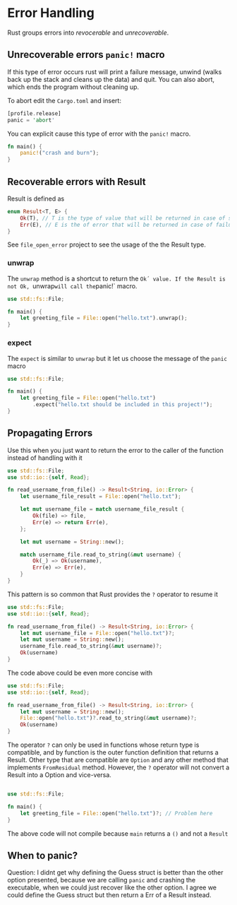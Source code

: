 # Error Handling

Rust groups errors into *revocerable* and *unrecoverable*.

## Unrecoverable errors `panic!` macro

If this type of error occurs rust will print a failure message, unwind (walks back up the stack and cleans up the data) and quit. You can also abort, which ends the program without cleaning up.


To abort edit the `Cargo.toml` and insert:

```rust
[profile.release]
panic = 'abort'
```

You can explicit cause this type of error with the `panic!` macro.

```rust
fn main() {
    panic!("crash and burn");
}
```

## Recoverable errors with Result

Result is defined as

```rust
enum Result<T, E> {
    Ok(T), // T is the type of value that will be returned in case of success
    Err(E), // E is the of error that will be returned in case of failure
}
```

See `file_open_error` project to see the usage of the the Result type.

### unwrap

The `unwrap` method is a shortcut to return the `Ok´ value. If the Result is not Ok, `unwrap` will call the `panic!` macro.

```rust
use std::fs::File;

fn main() {
    let greeting_file = File::open("hello.txt").unwrap();
}
```
### expect

The `expect` is similar to `unwrap` but it let us choose the message of the `panic` macro
```rust
use std::fs::File;

fn main() {
    let greeting_file = File::open("hello.txt")
        .expect("hello.txt should be included in this project!");
}
```

## Propagating Errors

Use this when you just want to return the error to the caller of the function instead of handling with it

```rust
use std::fs::File;
use std::io::{self, Read};

fn read_username_from_file() -> Result<String, io::Error> {
    let username_file_result = File::open("hello.txt");

    let mut username_file = match username_file_result {
        Ok(file) => file,
        Err(e) => return Err(e),
    };

    let mut username = String::new();

    match username_file.read_to_string(&mut username) {
        Ok(_) => Ok(username),
        Err(e) => Err(e),
    }
}
```

This pattern is so common that Rust provides the `?` operator to resume it

```rust
use std::fs::File;
use std::io::{self, Read};

fn read_username_from_file() -> Result<String, io::Error> {
    let mut username_file = File::open("hello.txt")?;
    let mut username = String::new();
    username_file.read_to_string(&mut username)?;
    Ok(username)
}
```

The code above could be even more concise with

```rust
use std::fs::File;
use std::io::{self, Read};

fn read_username_from_file() -> Result<String, io::Error> {
    let mut username = String::new();
    File::open("hello.txt")?.read_to_string(&mut username)?;
    Ok(username)
}
```

The operator `?` can only be used in functions whose return type is compatible, and by function is the outer function definition that returns a Result. Other type that are compatible are `Option` and any other method that implements `FromResidual` method. However, the `?` operator will not convert a Result into a Option and vice-versa. 

```rust

use std::fs::File;

fn main() {
    let greeting_file = File::open("hello.txt")?; // Problem here
}
```

The above code will not compile because `main` returns a `()` and not a `Result`


## When to panic?

Question: I didnt get why defining the Guess struct is better than the other option presented, because we are calling `panic` and crashing the executable, when we could just recover like the other option. I agree we could define the Guess struct but then return a Err of a Result instead.

